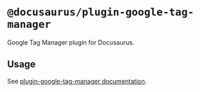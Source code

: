 # `@docusaurus/plugin-google-tag-manager`

Google Tag Manager plugin for Docusaurus.

## Usage

See [plugin-google-tag-manager documentation](https://docusaurus.io/docs/api/plugins/@docusaurus/plugin-google-tag-manager).
